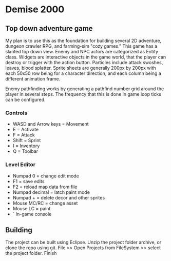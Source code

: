 # Demise 2000
## Top down adventure game
My plan is to use this as the foundation for building several 2D adventure, dungeon crawler RPG, and farming-sim "cozy games." This game has a slanted top down view.  Enemy and NPC actors are categorized as Entity class.  Widgets are interactive objects in the game world, that the player can destroy or trigger with the action button.  Particles include attack swoshes, leaves, blood splatter.   Sprite sheets are generally 200px by 200px with each 50x50 row being for a character direction, and each column being a different animation frame. 

Enemy pathfinding works by generating a pathfind number grid around the player in several steps.  The frequency that this is done in game loop ticks can be configured.     

### Controls
* WASD and Arrow keys = Movement
* E = Activate
* F = Attack
* Shift = Sprint
* I = Inventory
* Q = Toolbar

### Level Editor
* Numpad 0 = change edit mode
* F1 = save edits
* F2 = reload map data from file
* Numpad decimal = latch paint mode
* Numpad + = delete decor and other sprites
* Mouse MC/RC = change asset
* Mouse LC = paint
* ` In-game console

## Building
The project can be built using Eclipse. Unzip the project folder archive, or clone the repo using git.  File >> Open Projects from FileSystem >> select the project folder.  Finish
